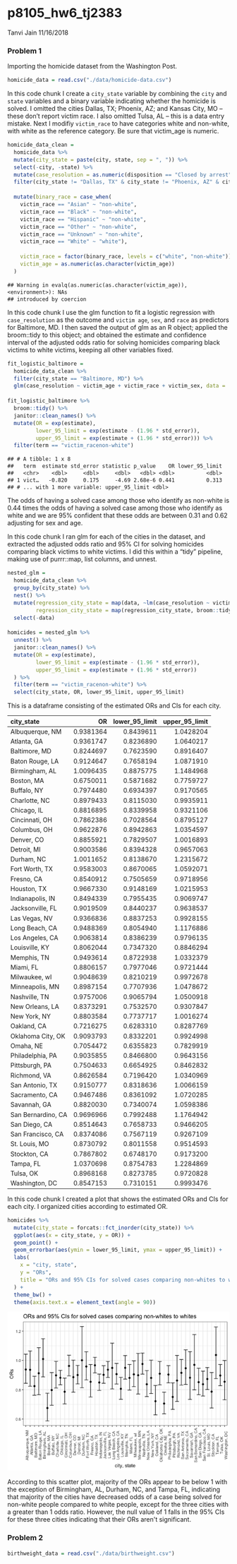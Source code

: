 p8105\_hw6\_tj2383
================
Tanvi Jain
11/16/2018

### Problem 1

Importing the homicide dataset from the Washington Post.

``` r
homicide_data = read.csv("./data/homicide-data.csv")
```

In this code chunk I create a `city_state` variable by combining the `city` and `state` variables and a binary variable indicating whether the homicide is solved. I omitted the cities Dallas, TX; Phoenix, AZ; and Kansas City, MO – these don’t report victim race. I also omitted Tulsa, AL – this is a data entry mistake. Next I modifiy `victim_race` to have categories white and non-white, with white as the reference category. Be sure that victim\_age is numeric.

``` r
homicide_data_clean = 
  homicide_data %>% 
  mutate(city_state = paste(city, state, sep = ", ")) %>% 
  select(-city, -state) %>% 
  mutate(case_resolution = as.numeric(disposition == "Closed by arrest")) %>% 
  filter(city_state != "Dallas, TX" & city_state != "Phoenix, AZ" & city_state != "Kansas City, MO" & city_state != "Tulsa, AL") %>% 
  
  mutate(binary_race = case_when(
    victim_race == "Asian" ~ "non-white",
    victim_race == "Black" ~ "non-white",
    victim_race == "Hispanic" ~ "non-white",
    victim_race == "Other" ~ "non-white",
    victim_race == "Unknown" ~ "non-white",
    victim_race == "White" ~ "white"),
    
    victim_race = factor(binary_race, levels = c("white", "non-white")),
    victim_age = as.numeric(as.character(victim_age))
  )
```

    ## Warning in evalq(as.numeric(as.character(victim_age)), <environment>): NAs
    ## introduced by coercion

In this code chunk I use the glm function to fit a logistic regression with `case_resolution` as the outcome and `victim age`, `sex`, and `race` as predictors for Baltimore, MD. I then saved the output of glm as an R object; applied the broom::tidy to this object; and obtained the estimate and confidence interval of the adjusted odds ratio for solving homicides comparing black victims to white victims, keeping all other variables fixed.

``` r
fit_logistic_baltimore = 
  homicide_data_clean %>% 
  filter(city_state == "Baltimore, MD") %>% 
  glm(case_resolution ~ victim_age + victim_race + victim_sex, data = ., family = binomial()) 

fit_logistic_baltimore %>% 
  broom::tidy() %>% 
  janitor::clean_names() %>% 
  mutate(OR = exp(estimate),
         lower_95_limit = exp(estimate - (1.96 * std_error)),
         upper_95_limit = exp(estimate + (1.96 * std_error))) %>%
  filter(term == "victim_racenon-white")
```

    ## # A tibble: 1 x 8
    ##   term  estimate std_error statistic p_value    OR lower_95_limit
    ##   <chr>    <dbl>     <dbl>     <dbl>   <dbl> <dbl>          <dbl>
    ## 1 vict…   -0.820     0.175     -4.69 2.68e-6 0.441          0.313
    ## # ... with 1 more variable: upper_95_limit <dbl>

The odds of having a solved case among those who identify as non-white is 0.44 times the odds of having a solved case among those who identify as white and we are 95% confident that these odds are between 0.31 and 0.62 adjusting for sex and age.

In this code chunk I ran glm for each of the cities in the dataset, and extracted the adjusted odds ratio and 95% CI for solving homicides comparing black victims to white victims. I did this within a “tidy” pipeline, making use of purrr::map, list columns, and unnest.

``` r
nested_glm =
  homicide_data_clean %>% 
  group_by(city_state) %>% 
  nest() %>% 
  mutate(regression_city_state = map(data, ~lm(case_resolution ~ victim_age + victim_sex + victim_race, data = .x)),
         regression_city_state = map(regression_city_state, broom::tidy)) %>% 
  select(-data)

homicides = nested_glm %>% 
  unnest() %>% 
  janitor::clean_names() %>% 
  mutate(OR = exp(estimate),
         lower_95_limit = exp(estimate - (1.96 * std_error)),
         upper_95_limit = exp(estimate + (1.96 * std_error))
  ) %>% 
  filter(term == "victim_racenon-white") %>%
  select(city_state, OR, lower_95_limit, upper_95_limit)
```

This is a dataframe consisting of the estimated ORs and CIs for each city.

| city\_state        |         OR|  lower\_95\_limit|  upper\_95\_limit|
|:-------------------|----------:|-----------------:|-----------------:|
| Albuquerque, NM    |  0.9381364|         0.8439611|         1.0428204|
| Atlanta, GA        |  0.9361747|         0.8236890|         1.0640217|
| Baltimore, MD      |  0.8244697|         0.7623590|         0.8916407|
| Baton Rouge, LA    |  0.9124647|         0.7658194|         1.0871910|
| Birmingham, AL     |  1.0096435|         0.8875775|         1.1484968|
| Boston, MA         |  0.6750011|         0.5871682|         0.7759727|
| Buffalo, NY        |  0.7974480|         0.6934397|         0.9170565|
| Charlotte, NC      |  0.8979433|         0.8115030|         0.9935911|
| Chicago, IL        |  0.8816895|         0.8339958|         0.9321106|
| Cincinnati, OH     |  0.7862386|         0.7028564|         0.8795127|
| Columbus, OH       |  0.9622876|         0.8942863|         1.0354597|
| Denver, CO         |  0.8855921|         0.7829507|         1.0016893|
| Detroit, MI        |  0.9003586|         0.8394328|         0.9657063|
| Durham, NC         |  1.0011652|         0.8138670|         1.2315672|
| Fort Worth, TX     |  0.9583003|         0.8670065|         1.0592071|
| Fresno, CA         |  0.8540912|         0.7505659|         0.9718956|
| Houston, TX        |  0.9667330|         0.9148169|         1.0215953|
| Indianapolis, IN   |  0.8494339|         0.7955435|         0.9069747|
| Jacksonville, FL   |  0.9019509|         0.8440237|         0.9638537|
| Las Vegas, NV      |  0.9366836|         0.8837253|         0.9928155|
| Long Beach, CA     |  0.9488369|         0.8054940|         1.1176886|
| Los Angeles, CA    |  0.9063814|         0.8386239|         0.9796135|
| Louisville, KY     |  0.8062044|         0.7347320|         0.8846294|
| Memphis, TN        |  0.9493614|         0.8722938|         1.0332379|
| Miami, FL          |  0.8806157|         0.7977046|         0.9721444|
| Milwaukee, wI      |  0.9048639|         0.8210219|         0.9972678|
| Minneapolis, MN    |  0.8987154|         0.7707936|         1.0478672|
| Nashville, TN      |  0.9757006|         0.9065794|         1.0500918|
| New Orleans, LA    |  0.8373291|         0.7532570|         0.9307847|
| New York, NY       |  0.8803584|         0.7737717|         1.0016274|
| Oakland, CA        |  0.7216275|         0.6283310|         0.8287769|
| Oklahoma City, OK  |  0.9093793|         0.8332201|         0.9924998|
| Omaha, NE          |  0.7054472|         0.6355823|         0.7829919|
| Philadelphia, PA   |  0.9035855|         0.8466800|         0.9643156|
| Pittsburgh, PA     |  0.7504633|         0.6654925|         0.8462832|
| Richmond, VA       |  0.8626584|         0.7196420|         1.0340969|
| San Antonio, TX    |  0.9150777|         0.8318636|         1.0066159|
| Sacramento, CA     |  0.9467486|         0.8361092|         1.0720285|
| Savannah, GA       |  0.8820030|         0.7340074|         1.0598386|
| San Bernardino, CA |  0.9696966|         0.7992488|         1.1764942|
| San Diego, CA      |  0.8514643|         0.7658733|         0.9466205|
| San Francisco, CA  |  0.8374086|         0.7567119|         0.9267109|
| St. Louis, MO      |  0.8730792|         0.8011558|         0.9514593|
| Stockton, CA       |  0.7867802|         0.6748170|         0.9173200|
| Tampa, FL          |  1.0370698|         0.8754783|         1.2284869|
| Tulsa, OK          |  0.8968168|         0.8273785|         0.9720828|
| Washington, DC     |  0.8547153|         0.7310151|         0.9993476|

In this code chunk I created a plot that shows the estimated ORs and CIs for each city. I organized cities according to estimated OR.

``` r
homicides %>% 
  mutate(city_state = forcats::fct_inorder(city_state)) %>% 
  ggplot(aes(x = city_state, y = OR)) +
  geom_point() +
  geom_errorbar(aes(ymin = lower_95_limit, ymax = upper_95_limit)) +
  labs(
    x = "city, state",
    y = "ORs",
    title = "ORs and 95% CIs for solved cases comparing non-whites to whites"
  ) +
  theme_bw() +
  theme(axis.text.x = element_text(angle = 90)) 
```

![](p8105_hw6_tj2383_files/figure-markdown_github/unnamed-chunk-5-1.png)

According to this scatter plot, majority of the ORs appear to be below 1 with the exception of Birmingham, AL, Durham, NC, and Tampa, FL, indicating that majority of the cities have decreased odds of a case being solved for non-white people compared to white people, except for the three cities with a greater than 1 odds ratio. However, the null value of 1 falls in the 95% CIs for these three cities indicating that their ORs aren't significant.

### Problem 2

``` r
birthweight_data = read.csv("./data/birthweight.csv")
```

